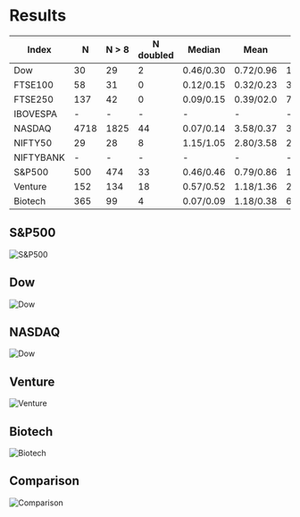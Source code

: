 # Results

|     Index     | N | N > 8 | N doubled |Median | Mean | Std  | C |
| ------------- | ------------- | ------------- | ------------- | ------------- | ------------- |------------- |------------- |
| Dow           |  30 |  29 | 2  | 0.46/0.30  | 0.72/0.96  | 1.20/2.14   |  1.22 | 
| FTSE100       |  58 |  31 | 0  | 0.12/0.15  | 0.32/0.23  | 3.64/0.33   |  2.56 |
| FTSE250       | 137 |  42 | 0  | 0.09/0.15  | 0.39/02.0  | 7.54/0.23   |  4.09 |
| IBOVESPA      | -   | -   | -  | -          |  -         | -           |  -    |  
| NASDAQ        |4718 |1825 |44  | 0.07/0.14  | 3.58/0.37  | 338.83/1.08 | 48.93 |
| NIFTY50       |  29 |  28 | 8  | 1.15/1.05  | 2.80/3.58  |  2.90/8.69  |  2.21 |
| NIFTYBANK     |  -  |  -  | -  | -          | -          | -           |  -    |
| S&P500        | 500 | 474 | 33 | 0.46/0.46  | 0.79/0.86  | 1.46/1.76   |  1.40 |
| Venture       | 152 | 134 | 18 | 0.57/0.52  | 1.18/1.36  | 2.13/2.95   |  1.80 |
| Biotech       | 365 |  99 |  4 | 0.07/0.09  | 1.18/0.38  | 60.84/0.79  | 15.80 |

## S&P500

![S&P500](media/distribution_fit_sp500.png)

## Dow

![Dow](media/distribution_fit_dow.png)

## NASDAQ
![Dow](media/distribution_fit_nasdaq.png)

## Venture

![Venture](media/distribution_fit_venture.png)

## Biotech

![Biotech](media/distribution_fit_biotech.png)

## Comparison

![Comparison](media/distribution_comparison.png)
